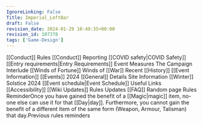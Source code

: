 ```yaml
---
IgnoreLinking: False
Title: Imperial_LeftBar
draft: False
revision_date: 2024-01-29 10:49:35+00:00
revision_id: 107378
tags: ['Game-Design']
---
```


[[Conduct]] Rules
  [[Conduct]]
  Reporting
  [[COVID safety|COVID Safety]]
  [[Entry requirements|Entry Requirements]]
  Event Measures
  The Campaign
  Interlude
  [[Winds of Fortune]]
  Winds of [[War]]
  Recent [[History]]
  [[Event Information]]
  [[Events]] 2024
  [[General]] Details
  Site Information
  [[Winter]] Solstice 2024
  [[Event schedule|Event Schedule]]
  Useful Links
  [[Accessibility]]
  [[Wiki Updates]]
  Rules Updates
  [[FAQ]]
Random page
Rules ReminderOnce you have gained the benefit of a [[Magic|magic]] item, no-one else can use it for that [[Day|day]]. Furthermore, you cannot gain the benefit of a different item of the same form (Weapon, Armour, Talisman) that day.Previous rules reminders